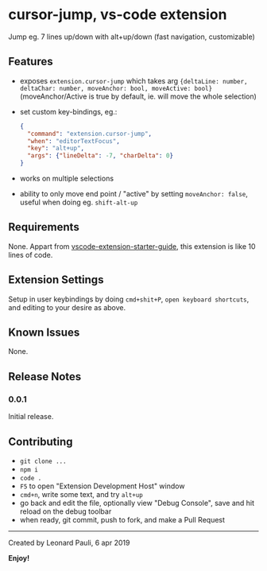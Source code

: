 # cursor-jump, vs-code extension

Jump eg. 7 lines up/down with alt+up/down (fast navigation, customizable)

## Features

- exposes `extension.cursor-jump` which takes arg `{deltaLine: number, deltaChar: number, moveAnchor: bool, moveActive: bool}` (moveAnchor/Active is true by default, ie. will move the whole selection)
- set custom key-bindings, eg.:

  ```json
  {
    "command": "extension.cursor-jump",
    "when": "editorTextFocus",
    "key": "alt+up",
    "args": {"lineDelta": -7, "charDelta": 0}
  }
  ```

- works on multiple selections
- ability to only move end point / "active" by setting `moveAnchor: false`, useful when doing eg. `shift-alt-up`

## Requirements

None. Appart from [vscode-extension-starter-guide](https://code.visualstudio.com/api/get-started/your-first-extension), this extension is like 10 lines of code.

## Extension Settings

Setup in user keybindings by doing `cmd+shit+P`, `open keyboard shortcuts`, and editing to your desire as above.

## Known Issues

None.

## Release Notes

### 0.0.1

Initial release.

## Contributing

- `git clone ...`
- `npm i`
- `code .`
- `F5` to open "Extension Development Host" window
- `cmd+n`, write some text, and try `alt+up`
- go back and edit the file, optionally view "Debug Console", save and hit reload on the debug toolbar
- when ready, git commit, push to fork, and make a Pull Request

---

Created by Leonard Pauli, 6 apr 2019

**Enjoy!**

